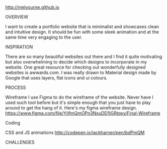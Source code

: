 http://melvourne.github.io

OVERVIEW

I want to create a portfolio website that is minimalist and showcases clean and intuitive design. It should be fun with
some sleek animation and at the same time very engaging to the user.

INSPIRATION

There are so many beautiful websites out there and I find it quite motivating but also overwhelming to decide which designs to incorporate
in my website. One great resource for checking out wonderfully designed websites is awwards.com. I was really drawn to Material
design made by Google that uses layers, flat icons and ui colours.  

PROCESS

Wireframe
I use Figma to do the wireframe of the website. Never have I used such tool before but it's simple enough that you just have
to play around to get the hang of it. Here's my figma wireframe design. https://www.figma.com/file/YjIfmQmOPn3NxuDD1IGRtqsy/Final-Wireframe

Coding


CSS and JS animations
http://codepen.io/jackharner/pen/bdPmQM


CHALLENGES



